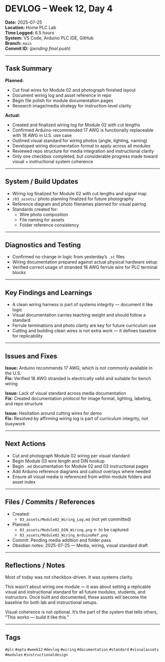 # DEVLOG – Week 12, Day 4

**Date:** 2025-07-25  
**Location:** Home PLC Lab  
**Time Logged:** 6.5 hours  
**System:** VS Code, Arduino PLC IDE, GitHub  
**Branch:** `main`  
**Commit ID:** _(pending final push)_

---

## Task Summary

**Planned:**

- Cut final wires for Module 02 and photograph finished layout  
- Document wiring log and asset reference in repo  
- Begin file polish for module documentation pages  
- Research image/media strategy for instruction-level clarity  

**Actual:**

- Created and finalized wiring log for Module 02 with cut lengths  
- Confirmed Arduino-recommended 17 AWG is functionally replaceable with 18 AWG in U.S. use case  
- Outlined visual standard for wiring photos (angle, lighting, naming)  
- Developed wiring documentation format to apply across all modules  
- Reviewed repo structure for media integration and instructional clarity  
- Only one checkbox completed, but considerable progress made toward visual + instructional system coherence  

---

## System / Build Updates

- Wiring log finalized for Module 02 with cut lengths and signal map  
- `/03_assets/` photo planning finalized for future photography  
- Reference diagram and photo filenames planned for visual pairing  
- Standards created for:  
  - Wire photo composition  
  - File naming for assets  
  - Folder reference consistency

---

## Diagnostics and Testing

- Confirmed no change in logic from yesterday’s `.st` files  
- Wiring documentation prepared against actual physical hardware setup  
- Verified correct usage of stranded 18 AWG ferrule wire for PLC terminal blocks

---

## Key Findings and Learnings

- A clean wiring harness is part of systems integrity — document it like logic  
- Visual documentation carries teaching weight and should follow a standard  
- Ferrule terminations and photo clarity are key for future curriculum use  
- Cutting and building clean wires is not extra work — it defines baseline for replicability  

---

## Issues and Fixes

**Issue:** Arduino recommends 17 AWG, which is not commonly available in the U.S.  
**Fix:** Verified 18 AWG stranded is electrically valid and suitable for bench wiring

**Issue:** Lack of visual standard across media documentation  
**Fix:** Created documentation protocol for image format, lighting, labeling, and repo structure

**Issue:** Hesitation around cutting wires for demo  
**Fix:** Resolved by affirming wiring log is part of curriculum integrity, not busywork

---

## Next Actions

- Cut and photograph Module 02 wiring per visual standard  
- Begin Module 03 wire length and DIN hookup  
- Begin `.md` documentation for Module 02 and 03 instructional pages  
- Add Arduino reference diagrams and callout overlays where needed  
- Ensure all visual media is referenced from within module folders and asset index

---

## Files / Commits / References

- Created:
    - `03_assets/Module02_Wiring_Log.md` (not yet committed)
- Planned:
    - `03_assets/Module02_DIN_Wiring.png` ← to be captured
    - `03_assets/Module02_Wiring_ArduinoRef.png`
- Commit: Pending media addition and folder pass
- Obsidian notes: 2025-07-25 — Media, wiring, visual standard draft

---

## Reflections / Notes

Most of today was not checkbox-driven. It was systems clarity.

This wasn’t about wiring one module — it was about setting a replicable visual and instructional standard for all future modules, students, and instructors. Once built and documented, these assets will become the baseline for both lab and instructional setups.

Visual coherence is not optional. It’s the part of the system that tells others, “This works — build it like this.”

---

## Tags

`#plc` `#opta` `#week12` `#devlog` `#wiring` `#documentation` `#standard` `#visualassets` `#modules` `#instructionaldesign`
